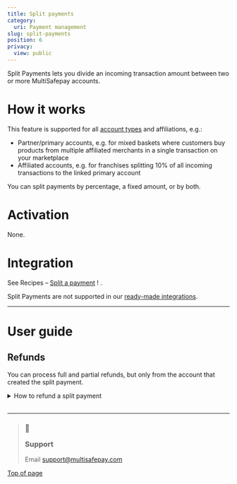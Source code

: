 ```yaml
---
title: Split payments
category:
  uri: Payment management
slug: split-payments
position: 6
privacy:
  view: public
---
```

Split Payments lets you divide an incoming transaction amount between two or more MultiSafepay accounts.

# How it works

This feature is supported for all [account types](/docs/create-account/) and affiliations, e.g.:

* Partner/primary accounts, e.g. for mixed baskets where customers buy products from multiple affiliated merchants in a single transaction on your marketplace
* Affiliated accounts, e.g. for franchises splitting 10% of all incoming transactions to the linked primary account

You can split payments by percentage, a fixed amount, or by both.

# Activation

None.

# Integration

See Recipes – <a href="https://docs.multisafepay.com/recipes/split-a-payment" target="_blank">Split a payment</a> <i class="fa fa-external-link" style="font-size:12px;color:#8b929e"></i> !<a href="https://cdnjs.cloudflare.com/ajax/libs/font-awesome/4.7.0/css/font-awesome.min.css" target="_blank"></a> <i class="fa fa-external-link" style="font-size:12px;color:#8b929e"></i>.

Split Payments are not supported in our [ready-made integrations](/docs/our-integrations/).

***

# User guide

## Refunds

You can process full and partial refunds, but only from the account that created the split payment.

<details id="how-to-refund-split-payment">
  <summary>How to refund a split payment</summary>

  <br />

  1. Sign in to your <a href="https://merchant.multisafepay.com" target="_blank">MultiSafepay dashboard</a> <i class="fa fa-external-link" style="font-size:12px;color:#8b929e"></i> !<a href="https://cdnjs.cloudflare.com/ajax/libs/font-awesome/4.7.0/css/font-awesome.min.css" target="_blank">external link icon</a> <i class="fa fa-external-link" style="font-size:12px;color:#8b929e"></i>.
  2. Go to **Transactions** > **Transaction overview**, and then click the relevant transaction.
  3. On the **Transaction details** page, click **Refund**.
  4. Enter the amount you want to refund to the customer, and then click **Confirm refund**.\
     The <Glossary>transaction status</Glossary> changes to **Initialized**.
  5. [Cancel the refund](/docs/refund-payments/).

  When the transaction status changes to **Completed**, the refund has been processed correctly. The customer receives the refund in the bank account the transaction was originally paid from the next business day.
</details>

<br />

***

<blockquote class="callout callout_info">
    <h3 class="callout-heading false">
        <span class="callout-icon">💬</span>
        <p>Support</p>
    </h3>
    <p>Email <a href="mailto:support@multisafepay.com">support@multisafepay.com</a></p>
</blockquote>

[Top of page](#)
